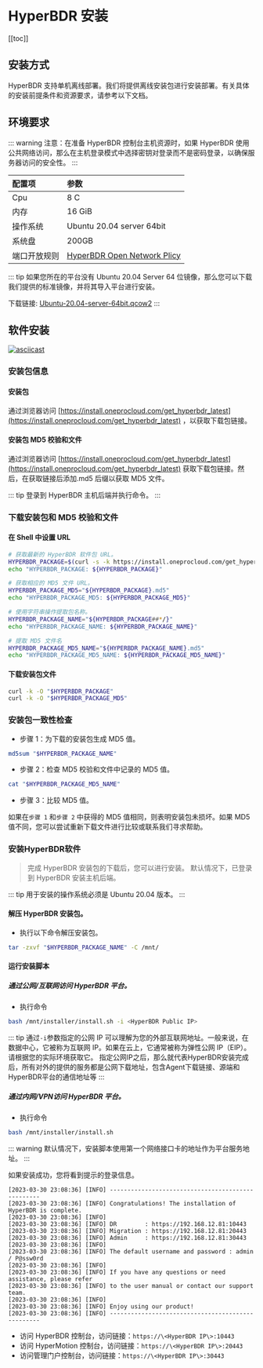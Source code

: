 # HyperBDR 安装

[[toc]]

## 安装方式

HyperBDR 支持单机离线部署。我们将提供离线安装包进行安装部署。有关具体的安装前提条件和资源要求，请参考以下文档。
## 环境要求

::: warning
注意：在准备 HyperBDR 控制台主机资源时，如果 HyperBDR 使用公共网络访问，那么在主机登录模式中选择密钥对登录而不是密码登录，以确保服务器访问的安全性。
:::

| 配置项    | 参数                                                                                                                  |
| :----- | :------------------------------------------------------------------------------------------------------------------ |
| Cpu    | 8 C                                                                                                                 |
| 内存     | 16 GiB                                                                                                              |
| 操作系统   | Ubuntu 20.04 server 64bit                                                                                           |
| 系统盘    | 200GB                                                                                                               |
| 端口开放规则 | [HyperBDR Open Network Plicy](https://docs.oneprocloud.com/userguide/faq/faq.html#hyperbdr-required-network-policy) |

::: tip
如果您所在的平台没有 Ubuntu 20.04 Server 64 位镜像，那么您可以下载我们提供的标准镜像，并将其导入平台进行安装。

下载链接: [Ubuntu-20.04-server-64bit.qcow2](https://downloads.oneprocloud.com/docs_images/Ubuntu-20.04-server-64bit.qcow2)
:::
## 软件安装

[![asciicast](https://asciinema.org/a/686760.svg)](https://asciinema.org/a/686760)

### 安装包信息

#### 安装包

通过浏览器访问 [https://install.oneprocloud.com/get_hyperbdr_latest](https://install.oneprocloud.com/get_hyperbdr_latest) ，以获取下载包链接。

#### 安装包 MD5 校验和文件

通过浏览器访问 [https://install.oneprocloud.com/get_hyperbdr_latest](https://install.oneprocloud.com/get_hyperbdr_latest)  获取下载包链接。然后，在获取链接后添加.md5 后缀以获取 MD5 文件。

::: tip
登录到 HyperBDR 主机后端并执行命令。
:::
### 下载安装包和 MD5 校验和文件

#### 在 Shell 中设置 URL

```sh
# 获取最新的 HyperBDR 软件包 URL。
HYPERBDR_PACKAGE=$(curl -s -k https://install.oneprocloud.com/get_hyperbdr_latest/latest)
echo "HYPERBDR_PACKAGE: ${HYPERBDR_PACKAGE}"

# 获取相应的 MD5 文件 URL。
HYPERBDR_PACKAGE_MD5="${HYPERBDR_PACKAGE}.md5"
echo "HYPERBDR_PACKAGE_MD5: ${HYPERBDR_PACKAGE_MD5}"

# 使用字符串操作提取包名称。
HYPERBDR_PACKAGE_NAME="${HYPERBDR_PACKAGE##*/}"
echo "HYPERBDR_PACKAGE_NAME: ${HYPERBDR_PACKAGE_NAME}"

# 提取 MD5 文件名
HYPERBDR_PACKAGE_MD5_NAME="${HYPERBDR_PACKAGE_NAME}.md5"
echo "HYPERBDR_PACKAGE_MD5_NAME: ${HYPERBDR_PACKAGE_MD5_NAME}"
```
#### 下载安装包文件

```sh
curl -k -O "$HYPERBDR_PACKAGE"
curl -k -O "$HYPERBDR_PACKAGE_MD5"
```
### 安装包一致性检查

- 步骤 1：为下载的安装包生成 MD5 值。

```sh
md5sum "$HYPERBDR_PACKAGE_NAME"
```

- 步骤 2：检查 MD5 校验和文件中记录的 MD5 值。

```sh
cat "$HYPERBDR_PACKAGE_MD5_NAME"
```

- 步骤 3：比较 MD5 值。
 
如果在`步骤 1` 和`步骤 2` 中获得的 MD5 值相同，则表明安装包未损坏。如果 MD5 值不同，您可以尝试重新下载文件进行比较或联系我们寻求帮助。

### 安装HyperBDR软件

> 完成 HyperBDR 安装包的下载后，您可以进行安装。
> 默认情况下，已登录到 HyperBDR 安装主机后端。

::: tip
用于安装的操作系统必须是 Ubuntu 20.04 版本。
:::

#### 解压 HyperBDR 安装包。

- 执行以下命令解压安装包。

```sh
tar -zxvf "$HYPERBDR_PACKAGE_NAME" -C /mnt/  
```
#### 运行安装脚本

##### 通过公网/互联网访问 HyperBDR 平台。

- 执行命令 

```sh
bash /mnt/installer/install.sh -i <HyperBDR Public IP>
```

::: tip
通过`-i`参数指定的公网 IP 可以理解为您的外部互联网地址。一般来说，在数据中心，它被称为互联网 IP。如果在云上，它通常被称为弹性公网 IP（EIP）。请根据您的实际环境获取它。
指定公网IP之后，那么就代表HyperBDR安装完成后，所有对外的提供的服务都是公网下载地址，包含Agent下载链接、源端和HyperBDR平台的通信地址等
:::
##### 通过内网/VPN访问 HyperBDR 平台。

- 执行命令  

```sh
bash /mnt/installer/install.sh
```
::: warning
默认情况下，安装脚本使用第一个网络接口卡的地址作为平台服务地址。
:::

如果安装成功，您将看到提示的登录信息。

```
[2023-03-30 23:08:36] [INFO] --------------------------------------------------
[2023-03-30 23:08:36] [INFO] Congratulations! The installation of HyperBDR is complete.
[2023-03-30 23:08:36] [INFO]
[2023-03-30 23:08:36] [INFO] DR        : https://192.168.12.81:10443
[2023-03-30 23:08:36] [INFO] Migration : https://192.168.12.81:20443
[2023-03-30 23:08:36] [INFO] Admin     : https://192.168.12.81:30443
[2023-03-30 23:08:36] [INFO]
[2023-03-30 23:08:36] [INFO] The default username and password : admin / P@ssw0rd
[2023-03-30 23:08:36] [INFO]
[2023-03-30 23:08:36] [INFO] If you have any questions or need assistance, please refer
[2023-03-30 23:08:36] [INFO] to the user manual or contact our support team.
[2023-03-30 23:08:36] [INFO]
[2023-03-30 23:08:36] [INFO] Enjoy using our product!
[2023-03-30 23:08:36] [INFO] --------------------------------------------------
```
- 访问 HyperBDR 控制台，访问链接：`https://\<HyperBDR IP\>:10443`
- 访问 HyperMotion 控制台，访问链接：`https://\<HyperBDR IP\>:20443`
- 访问管理门户控制台，访问链接：`https://\<HyperBDR IP\>:30443`